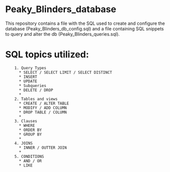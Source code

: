 # Peaky_Blinders_database
This repository contains a file with the SQL used to create and configure the database (Peaky_Blinders_db_config.sql) and a file containing SQL snippets to query and alter the db (Peaky_Blinders_queries.sql).

# SQL topics utilized:
        1. Query Types
          * SELECT / SELECT LIMIT / SELECT DISTINCT
          * INSERT
          * UPDATE
          * Subqueries
          * DELETE / DROP
          * 
        2. Tables and views
          * CREATE / ALTER TABLE
          * MODIFY / ADD COLUMN
          * DROP TABLE / COLUMN
          * 
        3. Clauses
          * WHERE
          * ORDER BY
          * GROUP BY
          * 
        4. JOINS
          * INNER / OUTTER JOIN
          * 
        5. CONDITIONS
          * AND / OR
          * LIKE
